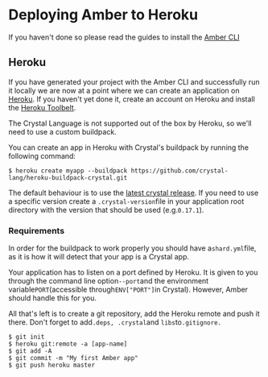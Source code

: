 # Deploying Amber to Heroku

If you haven't done so please read the guides to install the [Amber CLI](/getting-started/installation/heroku.md)

## Heroku

If you have generated your project with the Amber CLI and successfully run it locally we are now at a point where we can create an application on [Heroku](https://www.heroku.com/). If you haven't yet done it, create an account on Heroku and install the [Heroku Toolbelt](https://toolbelt.heroku.com/).

The Crystal Language is not supported out of the box by Heroku, so we'll need to use a custom buildpack.

You can create an app in Heroku with Crystal's buildpack by running the following command:

```
$ heroku create myapp --buildpack https://github.com/crystal-lang/heroku-buildpack-crystal.git
```

The default behaviour is to use the [latest crystal release](https://github.com/crystal-lang/crystal/releases/latest). If you need to use a specific version create a `.crystal-version`file in your application root directory with the version that should be used \(e.g.`0.17.1`\).

### Requirements

In order for the buildpack to work properly you should have a`shard.yml`file, as it is how it will detect that your app is a Crystal app.

Your application has to listen on a port defined by Heroku. It is given to you through the command line option`--port`and the environment variable`PORT`\(accessible through`ENV["PORT"]`in Crystal\). However, Amber should handle this for you.

All that's left is to create a git repository, add the Heroku remote and push it there. Don't forget to add`.deps, .crystal`and `libs`to`.gitignore.`

```
$ git init
$ heroku git:remote -a [app-name]
$ git add -A
$ git commit -m "My first Amber app"
$ git push heroku master
```



